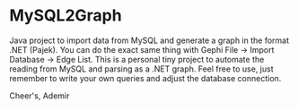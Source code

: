 # MySQL2Graph
Java project to import data from MySQL and generate a graph in the format .NET (Pajek).
You can do the exact same thing with Gephi File -> Import Database -> Edge List.
This is a personal tiny project to automate the reading from MySQL and parsing as a .NET graph.
Feel free to use, just remember to write your own queries and adjust the database connection.

Cheer's,
Ademir
